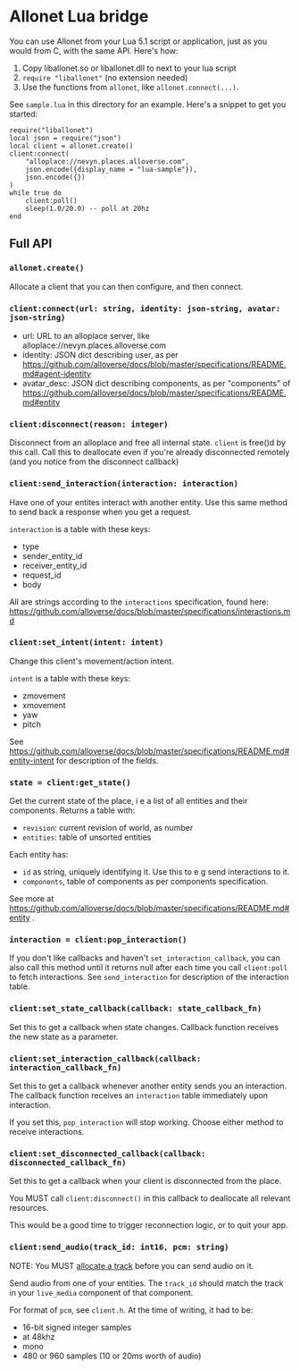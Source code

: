 # Allonet Lua bridge

You can use Allonet from your Lua 5.1 script or application, just as you
would from C, with the same API. Here's how:

1. Copy liballonet.so or liballonet.dll to next to your lua script
2. `require "liballonet"` (no extension needed)
3. Use the functions from `allonet`, like `allonet.connect(...)`.

See `sample.lua` in this directory for an example. Here's a snippet to
get you started:

    require("liballonet")
    local json = require("json")
    local client = allonet.create()
    client:connect(
        "alloplace://nevyn.places.alloverse.com",
        json.encode({display_name = "lua-sample"}),
        json.encode({})
    )
    while true do
        client:poll()
        sleep(1.0/20.0) -- poll at 20hz
    end

## Full API

### `allonet.create()`

Allocate a client that you can then configure, and then connect.

### `client:connect(url: string, identity: json-string, avatar: json-string)`

 * url: URL to an alloplace server, like alloplace://nevyn.places.alloverse.com
 * identity: JSON dict describing user, as per https://github.com/alloverse/docs/blob/master/specifications/README.md#agent-identity
 * avatar_desc: JSON dict describing components, as per "components" of https://github.com/alloverse/docs/blob/master/specifications/README.md#entity

### `client:disconnect(reason: integer)`

Disconnect from an alloplace and free all internal state.
`client` is free()d by this call. Call this to deallocate
even if you're already disconnected remotely (and you
notice from the disconnect callback)

### `client:send_interaction(interaction: interaction)`

Have one of your entites interact with another entity.
Use this same method to send back a response when you get a request.

`interaction` is a table with these keys:

* type
* sender_entity_id
* receiver_entity_id
* request_id
* body

All are strings according to the `interactions` specification, found here:
https://github.com/alloverse/docs/blob/master/specifications/interactions.md

### `client:set_intent(intent: intent)`

Change this client's movement/action intent.

`intent` is a table with these keys:

* zmovement
* xmovement
* yaw
* pitch

See https://github.com/alloverse/docs/blob/master/specifications/README.md#entity-intent
for description of the fields.

### `state = client:get_state()`

Get the current state of the place, i e a list of all entities
and their components. Returns a table with:

* `revision`: current revision of world, as number
* `entities`: table of unsorted entities

Each entity has:

* `id` as string, uniquely identifying it. Use this to e g send interactions to it.
* `components`, table of components as per components specification.

See more at https://github.com/alloverse/docs/blob/master/specifications/README.md#entity .

### `interaction = client:pop_interaction()`

If you don't like callbacks and haven't `set_interaction_callback`, you can also
call this method until it returns null after each time you call `client:poll` to
fetch interactions. See `send_interaction` for description of the interaction
table.

### `client:set_state_callback(callback: state_callback_fn)`

Set this to get a callback when state changes. Callback function receives
the new state as a parameter.

### `client:set_interaction_callback(callback: interaction_callback_fn)`

Set this to get a callback whenever another entity sends you an interaction.
The callback function receives an `interaction` table immediately upon
interaction.

If you set this, `pop_interaction` will stop working. Choose either method
to receive interactions.

### `client:set_disconnected_callback(callback: disconnected_callback_fn)`

Set this to get a callback when your client is disconnected from the place.

You MUST call `client:disconnect()` in this callback to deallocate all
relevant resources.

This would be a good time to trigger reconnection logic, or to quit your app.

### `client:send_audio(track_id: int16, pcm: string)`

NOTE: You MUST 
[allocate a track](https://github.com/alloverse/docs/blob/master/specifications/interactions.md#entity-wishes-to-transmit-live-media)
before you can send audio on it.

Send audio from one of your entities. The `track_id` should match
the track in your `live_media` component of that component.

For format of `pcm`, see `client.h`. At the time of writing, it had to be:
 * 16-bit signed integer samples
 * at 48khz
 * mono
 * 480 or 960 samples (10 or 20ms worth of audio)

